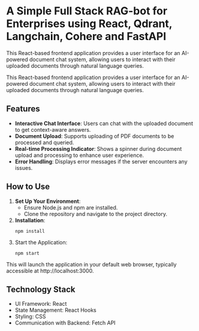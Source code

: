 # A Simple Full Stack RAG-bot for Enterprises using React, Qdrant, Langchain, Cohere and FastAPI

This React-based frontend application provides a user interface for an AI-powered document chat system, allowing users to interact with their uploaded documents through natural language queries.

This React-based frontend application provides a user interface for an AI-powered document chat system, allowing users to interact with their uploaded documents through natural language queries.

## Features
- **Interactive Chat Interface**: Users can chat with the uploaded document to get context-aware answers.
- **Document Upload**: Supports uploading of PDF documents to be processed and queried.
- **Real-time Processing Indicator**: Shows a spinner during document upload and processing to enhance user experience.
- **Error Handling**: Displays error messages if the server encounters any issues.

## How to Use
1. **Set Up Your Environment**:
   - Ensure Node.js and npm are installed.
   - Clone the repository and navigate to the project directory.
2. **Installation**:
   ```
   npm install
   ``` 
3. Start the Application:
   ```
   npm start
   ```
This will launch the application in your default web browser, typically accessible at http://localhost:3000.

## Technology Stack
- UI Framework: React
- State Management: React Hooks
- Styling: CSS
- Communication with Backend: Fetch API
